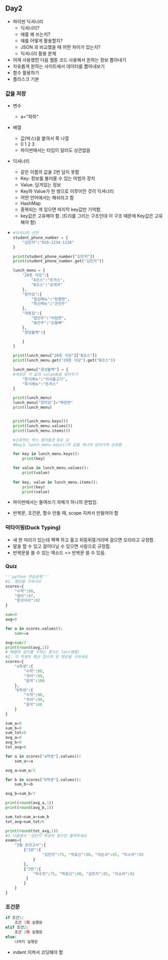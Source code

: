 ## Day2

- 파이썬 딕셔너리 
  - 딕셔너리?
  - 애를 왜 쓰는지?
  - 얘를 어떻게 활용할지?
  - JSON 과 비교했을 때 어떤 차이가 있는지?
  - 딕셔너리 활용 문제 
- 어제 사용했떤 다음 웹툰 코드 사용해서 원하는 정보 뽑아내기
- 자유롭게 원하는 사이트에서 데이터를 뽑아내보기
- 함수 활용하기 
- 플라스크 기본

### 값을 저장

- 변수

  - a="하하"

- 배열

  - 값(박스)을 붙여서 쭉 나열
  - 0 1 2 3
  - 파이썬에서는 타입이 달라도 상관없음

- 딕셔너리

  - 같은 이름의 값을 2번 담지 못함
  - Key: 정보를 불러올 수 있는 마법의 장치
  - Value: 담겨있는 정보
  - Key와 Value가 한 쌍으로 이루어진 것이 딕셔너리
  - 어떤 언어에서는 해쉬라고 함 
  - HashMap 
  - 중복되는 게 있으면 마지막 key값만 기억함. 
  - key값은 고유해야 함. (트리를 그리는 구조인데 이 구조 때문에 Key값은 고유해야 함)

- ```python
  #딕셔너리 선언
  student_phone_number = {
      "김민지":"010-1234-1234"
  }
  
  print(student_phone_number["김민지"])
  print(student_phone_number.get("김민지"))
  
  lunch_menu = {
      "20층 식당":{
          "A코스":"돈까스",
          "B코스":"순대국"
      },
      "양자강":{
          "점심메뉴":"탕짬면",
          "특선메뉴":"군만두"
      },
      "대동집":{
          "밥안주":"비빔면",
          "술안주":"오돌뼈"
      },
      "경성불백":{
  
      }
  }
  
  print(lunch_menu["20층 식당"]["B코스"])
  print(lunch_menu.get("20층 식당").get("B코스"))
  
  lunch_menu["경성불백"] = {
  #새로운 키 값과 value들을 넣어주기
      "한식메뉴":"석쇠불고기",
      "특식메뉴":"돈까스"
  }
  
  print(lunch_menu)
  lunch_menu["양자강"]="짜장면"
  print(lunch_menu)
  
  
  print(lunch_menu.keys())
  print(lunch_menu.values())
  print(lunch_menu.items())
  
  #순회하는 박스 뭉치들은 B로 감
  #key는 lunch_menu.keys()의 값을 하나씩 담아가며 순회함
  
  for key in lunch_menu.keys():
      print(key)
  
  for value in lunch_menu.values():
      print(value) 
   
  for key, value in lunch_menu.items():
      print(key)
      print(value)
  ```

- 파이썬에서는 들여쓰기 자체가 하나의 문법임.

- 반복문, 조건문, 함수 만들 때, scope 지켜서 만들어야 함 

### 덕타이핑(Duck Typing)

- 새 한 마리가 있는데 꽥꽥 하고 울고 뒤뚱뒤뚱거리며 걸으면 오리라고 규정함. 
- 말을 할 수 있고 걸어다닐 수 있으면 사람으로 규정함.
- 반복문을 쓸 수 있는 메소드 => 반복문 쓸 수 있음.

### Quiz

```python
'''python 연습문제'''
#1. 평균을 구하시오
scores={
    "수학":90,
    "영어":87,
    "한국지리":92
}

sum=0
avg=0

for a in scores.values():
    sum+=a

avg=sum/3
print(round(avg,1))
# 배열의 길이를 구하는 함수는 len(배열)
#2. 각 학생의 평균 점수와 반 평균을 구하세요
scores={
    "a학생":{
        "수학":80,
        "국어":90,
        "음악":100
    },
    "b학생":{
        "수학":90,
        "국어":90,
        "음악":68
    }
}

sum_a=0
sum_b=0
sum_tot=0
avg_a=0
avg_b=0
tot_avg=0

for a in scores["a학생"].values():
    sum_a+=a

avg_a=sum_a/3

for b in scores["b학생"].values():
    sum_b+=b

avg_b=sum_b/3

print(round(avg_a,1))
print(round(avg_b,1))

sum_tot=sum_a+sum_b
tot_avg=sum_tot/6

print(round(tot_avg,1))
#3.다음에서 '김민지'학생의 점수만 출력하세요
exams={
    "3월 모의고사":{
        {"1반":{
                "김민지":75, "박효신":90, "이순규":85, "이소라":92
            }
        },
        {"2반":{
            "박수진":75, "박효신":90, "김민지":85, "이소라":92
         }
        }
    }
}
```

### 조건문

```python
if 조건1:
    조건 1의 실행문
elif 조건2:
    조건 2의 실행문
else:
    나머지 실행문
```

- indent 지켜서 코딩해야 함

